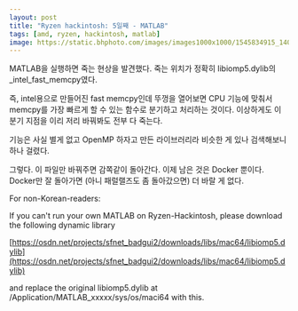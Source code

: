 ```yaml
---
layout: post
title: "Ryzen hackintosh: 5일째 - MATLAB"
tags: [amd, ryzen, hackintosh, matlab]
image: https://static.bhphoto.com/images/images1000x1000/1545834915_1404638.jpg
---
```


MATLAB을 실행하면 죽는 현상을 발견했다. 죽는 위치가 정확히 libiomp5.dylib의 _intel_fast_memcpy였다.

즉, intel용으로 만들어진 fast memcpy인데 뚜껑을 열어보면 CPU 기능에 맞춰서 memcpy를 가장 빠르게 할 수 있는 함수로 분기하고 처리하는 것이다. 이상하게도 이 분기 지점을 이리 저리 바꿔봐도 전부 다 죽는다.

기능은 사실 별게 없고 OpenMP 하자고 만든 라이브러리라 비슷한 게 있나 검색해보니 하나 걸렸다.

그렇다. 이 파일만 바꿔주면 감쪽같이 돌아간다. 이제 남은 것은 Docker 뿐이다. Docker만 잘 돌아가면 (아니 패럴랠즈도 좀 돌아갔으면) 더 바랄 게 없다. 

For non-Korean-readers:

If you can't run your own MATLAB on Ryzen-Hackintosh, please download the following dynamic library 

[https://osdn.net/projects/sfnet_badgui2/downloads/libs/mac64/libiomp5.dylib](https://osdn.net/projects/sfnet_badgui2/downloads/libs/mac64/libiomp5.dylib)

and replace the original libiomp5.dylib at /Application/MATLAB_xxxxx/sys/os/maci64 with this.